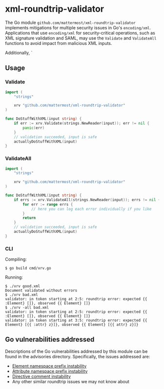 # xml-roundtrip-validator

The Go module `github.com/mattermost/xml-roundtrip-validator` implements mitigations for multiple security issues in Go's `encoding/xml`. Applications that use `encoding/xml` for security-critical operations, such as XML signature validation and SAML, may use the `Validate` and `ValidateAll` functions to avoid impact from malicious XML inputs.

Additionally, `

## Usage

### Validate

```Go
import (
    "strings"

    xrv "github.com/mattermost/xml-roundtrip-validator"
)

func DoStuffWithXML(input string) {
    if err := xrv.Validate(strings.NewReader(input)); err != nil {
        panic(err)
    }
    // validation succeeded, input is safe
    actuallyDoStuffWithXML(input)
}
```

### ValidateAll

```Go
import (
    "strings"

    xrv "github.com/mattermost/xml-roundtrip-validator"
)

func DoStuffWithXML(input string) {
    if errs := xrv.ValidateAll(strings.NewReader(input)); errs != nil {
        for err := range errs {
            // here you can log each error individually if you like
        }
        return
    }
    // validation succeeded, input is safe
    actuallyDoStuffWithXML(input)
}
```

### CLI

Compiling:

```
$ go build cmd/xrv.go
```

Running:

```
$ ./xrv good.xml
Document validated without errors
$ ./xrv bad.xml 
validator: in token starting at 2:5: roundtrip error: expected {{ :Element} []}, observed {{ Element} []}
$ ./xrv -all bad.xml 
validator: in token starting at 2:5: roundtrip error: expected {{ :Element} []}, observed {{ Element} []}
validator: in token starting at 3:5: roundtrip error: expected {{ Element} [{{ :attr} z}]}, observed {{ Element} [{{ attr} z}]}
```

## Go vulnerabilities addressed

Descriptions of the Go vulnerabilities addressed by this module can be found in the advisories directory. Specifically, the issues addressed are:

 - [Element namespace prefix instability](./advisories/unstable-elements.md)
 - [Attribute namespace prefix instability](./advisories/unstable-attributes.md)
 - [Directive comment instability](./advisories/unstable-directives.md)
 - Any other similar roundtrip issues we may not know about
